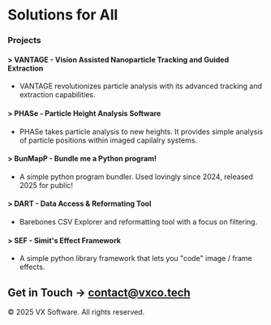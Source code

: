 # Solutions for All


### Projects


#### > VANTAGE - Vision Assisted Nanoparticle Tracking and Guided Extraction

- VANTAGE revolutionizes particle analysis with its advanced tracking and extraction capabilities.

#### > PHASe - Particle Height Analysis Software

- PHASe takes particle analysis to new heights. It provides simple analysis of particle positions within imaged capilalry systems.

#### > BunMapP - Bundle me a Python program!

- A simple python program bundler. Used lovingly since 2024, released 2025 for public!

#### > DART - Data Access & Reformating Tool

- Barebones CSV Explorer and reformatting tool with a focus on filtering.

#### > SEF - Simit's Effect Framework

- A simple python library framework that lets you "code" image / frame effects.

## Get in Touch -> contact@vxco.tech


© 2025 VX Software. All rights reserved.
